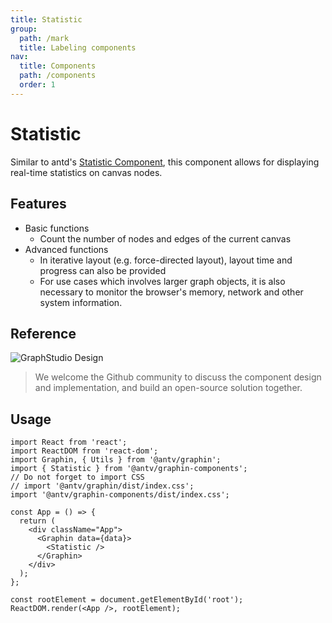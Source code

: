 ```yaml
---
title: Statistic
group:
  path: /mark
  title: Labeling components
nav:
  title: Components
  path: /components
  order: 1
---
```


# Statistic

Similar to antd's [Statistic Component](https://ant.design/components/statistic/), this component allows for displaying real-time statistics on canvas nodes.

## Features

- Basic functions
  - Count the number of nodes and edges of the current canvas
- Advanced functions
  - In iterative layout (e.g. force-directed layout), layout time and progress can also be provided
  - For use cases which involves larger graph objects, it is also necessary to monitor the browser's memory, network and other system information.

## Reference

![GraphStudio Design](https://gw.alipayobjects.com/mdn/rms_402c1a/afts/img/A*xiXPRJAq3S4AAAAAAAAAAAAAARQnAQ)

> We welcome the Github community to discuss the component design and implementation, and build an open-source solution together.

## Usage

```tsx | pure
import React from 'react';
import ReactDOM from 'react-dom';
import Graphin, { Utils } from '@antv/graphin';
import { Statistic } from '@antv/graphin-components';
// Do not forget to import CSS
// import '@antv/graphin/dist/index.css';
import '@antv/graphin-components/dist/index.css';

const App = () => {
  return (
    <div className="App">
      <Graphin data={data}>
        <Statistic />
      </Graphin>
    </div>
  );
};

const rootElement = document.getElementById('root');
ReactDOM.render(<App />, rootElement);
```
